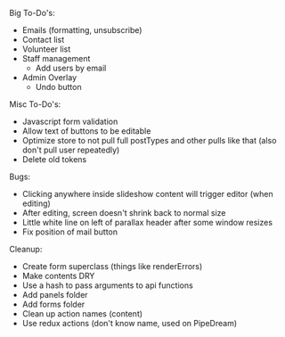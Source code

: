 Big To-Do's:
- Emails (formatting, unsubscribe)
- Contact list
- Volunteer list
- Staff management
  - Add users by email
- Admin Overlay
  - Undo button

Misc To-Do's:
- Javascript form validation
- Allow text of buttons to be editable
- Optimize store to not pull full postTypes and other pulls like that (also don't pull user repeatedly)
- Delete old tokens

Bugs:
- Clicking anywhere inside slideshow content will trigger editor (when editing)
- After editing, screen doesn't shrink back to normal size
- Little white line on left of parallax header after some window resizes
- Fix position of mail button

Cleanup:
- Create form superclass (things like renderErrors)
- Make contents DRY
- Use a hash to pass arguments to api functions
- Add panels folder
- Add forms folder
- Clean up action names (content)
- Use redux actions (don't know name, used on PipeDream)
